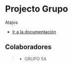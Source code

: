 # Projecto Grupo

Atajos
* [Ir a la documentación](https://github.com/erick-gct/grupo5a/tree/main/Documents)










## Colaboradores
> * GRUPO 5A

